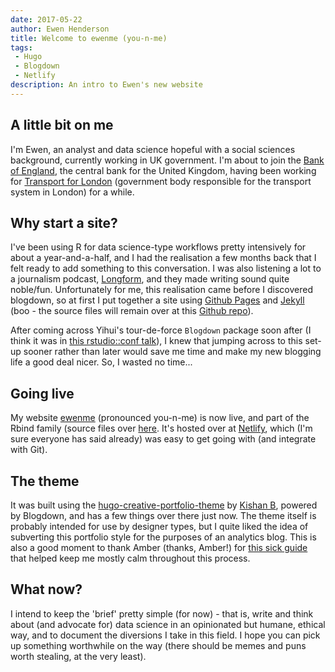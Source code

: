 ```yaml
---
date: 2017-05-22
author: Ewen Henderson
title: Welcome to ewenme (you-n-me)
tags: 
 - Hugo
 - Blogdown
 - Netlify
description: An intro to Ewen's new website
---
```


## A little bit on me

I'm Ewen, an analyst and data science hopeful with a social sciences background, currently working in UK government. I'm about to join the [Bank of England](http://www.bankofengland.co.uk/Pages/home.aspx), the central bank for the United Kingdom, having been working for [Transport for London](https://tfl.gov.uk/) (government body responsible for the transport system in London) for a while.

## Why start a site?

I've been using R for data science-type workflows pretty intensively for about a year-and-a-half, and I had the realisation a few months back that I felt ready to add something to this conversation. I was also listening a lot to a journalism podcast, [Longform](https://longform.org/podcast), and they made writing sound quite noble/fun. Unfortunately for me, this realisation came before I discovered blogdown, so at first I put together a site using [Github Pages](https://pages.github.com/) and [Jekyll](https://jekyllrb.com/) (boo - the source files will remain over at this [Github repo](https://github.com/ewenme/ewenme.github.io)). 

After coming across Yihui's tour-de-force `Blogdown` package soon after (I think it was in [this rstudio::conf talk](https://www.rstudio.com/resources/videos/advanced-r-markdown-tutorial/)), I knew that jumping across to this set-up sooner rather than later would save me time and make my new blogging life a good deal nicer. So, I wasted no time...

## Going live

My website [ewenme](http://ewenme.rbind.io/) (pronounced you-n-me) is now live, and part of the Rbind family (source files over [here](https://github.com/rbind/ewenme). It's hosted over at [Netlify](https://www.netlify.com/), which (I'm sure everyone has said already) was easy to get going with (and integrate with Git). 

## The theme

It was built using the [hugo-creative-portfolio-theme](https://github.com/kishaningithub/hugo-creative-portfolio-theme) by [Kishan B](https://github.com/kishaningithub), powered by Blogdown, and has a few things over there just now. The theme itself is probably intended for use by designer types, but I quite liked the idea of subverting this portfolio style for the purposes of an analytics blog. This is also a good moment to thank Amber (thanks, Amber!) for [this sick guide](https://proquestionasker.github.io/blog/Making_Site/) that helped keep me mostly calm throughout this process.

## What now?

I intend to keep the 'brief' pretty simple (for now) - that is, write and think about (and advocate for) data science in an opinionated but humane, ethical way, and to document the diversions I take in this field. I hope you can pick up something worthwhile on the way (there should be memes and puns worth stealing, at the very least). 
